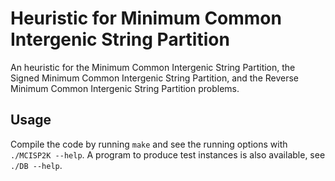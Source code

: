 # Heuristic for Minimum Common Intergenic String Partition

An heuristic for the Minimum Common Intergenic String Partition, the Signed Minimum Common Intergenic String Partition, and the Reverse Minimum Common Intergenic String Partition problems.

## Usage

Compile the code by running `make` and see the running options with `./MCISP2K --help`. A program to produce test instances is also available, see `./DB --help`.

